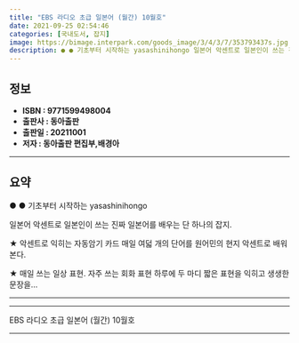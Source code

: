 ```yaml
---
title: "EBS 라디오 초급 일본어 (월간) 10월호"
date: 2021-09-25 02:54:46
categories: [국내도서, 잡지]
image: https://bimage.interpark.com/goods_image/3/4/3/7/353793437s.jpg
description: ● ● 기초부터 시작하는 yasashinihongo 일본어 악센트로 일본인이 쓰는 진짜 일본어를 배우는 단 하나의 잡지. ★ 악센트로 익히는 자동암기 카드 매일 여덟 개의 단어를 원어민의 현지 악센트로 배워본다. ★ 매일 쓰는 일상 표현. 자주 쓰는 회화 표현 하루에
---
```


## **정보**

- **ISBN : 9771599498004**
- **출판사 : 동아출판**
- **출판일 : 20211001**
- **저자 : 동아출판 편집부,배경아**

------



## **요약**

●  ●  기초부터 시작하는 yasashinihongo  

일본어 악센트로 일본인이 쓰는 진짜 일본어를 배우는 단 하나의 잡지. 


★ 악센트로 익히는 자동암기 카드
매일 여덟 개의 단어를 원어민의 현지 악센트로 배워본다. 

★ 매일 쓰는 일상 표현. 자주 쓰는 회화 표현
하루에 두 마디 짧은 표현을 익히고 생생한 문장을... 

------



------


EBS 라디오 초급 일본어 (월간) 10월호 

------


